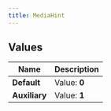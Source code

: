 ```yaml
---
title: MediaHint
---
```


## Values

| Name | Description |
| ---- | ----------- |
| **Default** | Value: **0** |
| **Auxiliary** | Value: **1** |

